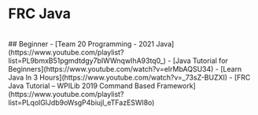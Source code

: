 # FRC Java
<br>
## Beginner
- [Team 20 Programming - 2021 Java](https://www.youtube.com/playlist?list=PL9bmxB51pgmdtdgy7bIWWnqwIhA93tq0_)
- [Java Tutorial for Beginners](https://www.youtube.com/watch?v=eIrMbAQSU34)
- [Learn Java In 3 Hours](https://www.youtube.com/watch?v=_73sZ-BUZXI)
- [FRC Java Tutorial – WPILib 2019 Command Based Framework](https://www.youtube.com/playlist?list=PLqolGlJdb9oWsgP4biujl_eTFazESWl8o)
<br>

